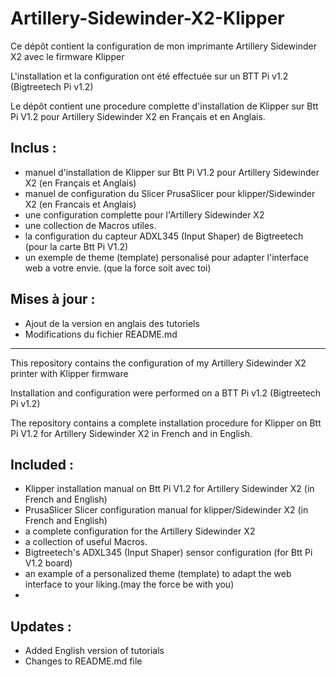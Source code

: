 # Artillery-Sidewinder-X2-Klipper

Ce dépôt contient la configuration de mon imprimante Artillery Sidewinder X2 avec le firmware Klipper

L'installation et la configuration ont été effectuée sur un BTT Pi v1.2 (Bigtreetech Pi v1.2)

Le dépôt contient une procedure complette d'installation de Klipper sur Btt Pi V1.2 pour Artillery Sidewinder X2 en Français et en Anglais.

## Inclus :

- manuel d'installation de Klipper sur Btt Pi V1.2 pour Artillery Sidewinder X2 (en Français et Anglais)
- manuel de configuration du Slicer PrusaSlicer pour klipper/Sidewinder X2 (en Francais et Anglais)
- une configuration complette pour l'Artillery Sidewinder X2
- une collection de Macros utiles.
- la configuration du capteur ADXL345 (Input Shaper) de Bigtreetech (pour la carte Btt Pi V1.2)
- un exemple de theme (template) personalisé pour adapter l'interface web a votre envie. (que la force soit avec toi)

## Mises à jour :

- Ajout de la version en anglais des tutoriels
- Modifications du fichier README.md

---------------------------------------------------------------------------------------

This repository contains the configuration of my Artillery Sidewinder X2 printer with Klipper firmware

Installation and configuration were performed on a BTT Pi v1.2 (Bigtreetech Pi v1.2)

The repository contains a complete installation procedure for Klipper on Btt Pi V1.2 for Artillery Sidewinder X2 in French and in English.

## Included :

- Klipper installation manual on Btt Pi V1.2 for Artillery Sidewinder X2 (in French and English)
- PrusaSlicer Slicer configuration manual for klipper/Sidewinder X2 (in French and English)
- a complete configuration for the Artillery Sidewinder X2
- a collection of useful Macros.
- Bigtreetech's ADXL345 (Input Shaper) sensor configuration (for Btt Pi V1.2 board)
- an example of a personalized theme (template) to adapt the web interface to your liking.(may the force be with you)
- 
## Updates :

- Added English version of tutorials
- Changes to README.md file
  
